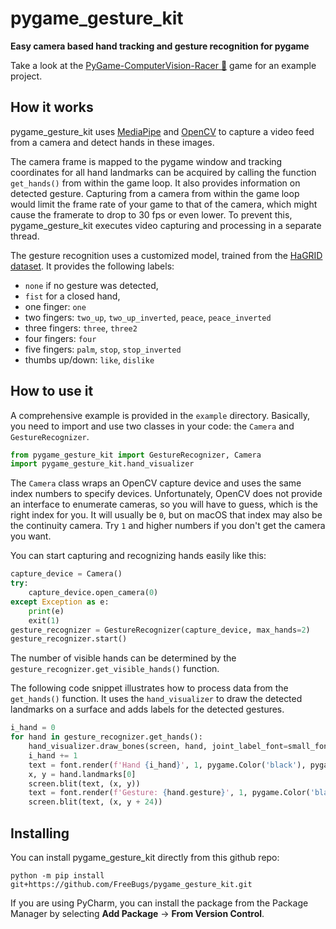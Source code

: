 # pygame_gesture_kit
**Easy camera based hand tracking and gesture recognition for pygame**

Take a look at the [PyGame-ComputerVision-Racer 🚗](https://github.com/FreeBugs/pygame_cv_racer) game for an example
project.

## How it works
pygame_gesture_kit uses [MediaPipe](https://developers.google.com/mediapipe) and  [OpenCV](https://opencv.org/) to
capture a video feed from a camera and detect hands in these images.

The camera frame is mapped to the pygame window and tracking coordinates for all hand landmarks can be acquired by
calling the function `get_hands()` from within the game loop. It also provides information on detected gesture.
Capturing from a camera from within the game loop would limit the frame rate of your game to that of the camera,
which might cause the framerate to drop to 30 fps or even lower. To prevent this, pygame_gesture_kit executes video 
capturing and processing in a separate thread.

The gesture recognition uses a customized model, trained from the [HaGRID dataset](https://arxiv.org/abs/2206.08219).
It provides the following labels:
* `none` if no gesture was detected,
* `fist` for a closed hand,
* one finger: `one`
* two fingers: `two_up`, `two_up_inverted`, `peace`, `peace_inverted`
* three fingers: `three`, `three2`
* four fingers: `four`
* five fingers: `palm`, `stop`, `stop_inverted`
* thumbs up/down: `like`, `dislike`

## How to use it

A comprehensive example is provided in the `example` directory. Basically, you need to import and use two classes
in your code: the `Camera` and `GestureRecognizer`.

```python
from pygame_gesture_kit import GestureRecognizer, Camera
import pygame_gesture_kit.hand_visualizer
```

The `Camera` class wraps an OpenCV capture device and uses the same index numbers to specify devices. Unfortunately,
OpenCV does not provide an interface to enumerate cameras, so you will have to guess, which is the right index for
you. It will usually be `0`, but on macOS that index may also be the continuity camera. Try `1` and higher numbers
if you don't get the camera you want.

You can start capturing and recognizing hands easily like this:

```python
capture_device = Camera()
try:
    capture_device.open_camera(0)
except Exception as e:
    print(e)
    exit(1)
gesture_recognizer = GestureRecognizer(capture_device, max_hands=2)
gesture_recognizer.start()
```

The number of visible hands can be determined by the `gesture_recognizer.get_visible_hands()` function.

The following code snippet illustrates how to process data from the `get_hands()` function. It uses the `hand_visualizer`
to draw the detected landmarks on a surface and adds labels for the detected gestures.
```python
i_hand = 0
for hand in gesture_recognizer.get_hands():
    hand_visualizer.draw_bones(screen, hand, joint_label_font=small_font)
    i_hand += 1
    text = font.render(f'Hand {i_hand}', 1, pygame.Color('black'), pygame.Color('white'))
    x, y = hand.landmarks[0]
    screen.blit(text, (x, y))
    text = font.render(f'Gesture: {hand.gesture}', 1, pygame.Color('black'), pygame.Color('white'))
    screen.blit(text, (x, y + 24))
```

## Installing
You can install pygame_gesture_kit directly from this github repo:
```shell
python -m pip install git+https://github.com/FreeBugs/pygame_gesture_kit.git
```

If you are using PyCharm, you can install the package from the Package Manager by selecting
**Add Package** -> **From Version Control**.
